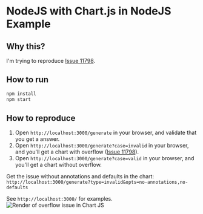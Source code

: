 # NodeJS with Chart.js in NodeJS Example

## Why this?

I'm trying to reproduce [Issue 11798](https://github.com/chartjs/Chart.js/issues/11798).

## How to run

```bash
npm install
npm start
```

## How to reproduce

1. Open `http://localhost:3000/generate` in your browser, and validate that you get a answer.
2. Open `http://localhost:3000/generate?case=invalid` in your browser, and you'll get a chart with overflow ([Issue 11798](https://github.com/chartjs/Chart.js/issues/11798)).
3. Open `http://localhost:3000/generate?case=valid` in your browser, and you'll get a chart without overflow.

Get the issue without annotations and defaults in the chart: `http://localhost:3000/generate?type=invalid&opts=no-annotations,no-defaults`

See `http://localhost:3000/` for examples.
![Render of overflow issue in Chart JS](overflow-issue-chartjs-11798.png)